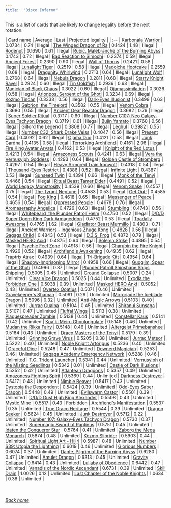 ```yaml
---
title:  "Disco Inferno"
---
```


This is a list of cards that are likely to change legality before the next rotation.

| Card name | Average | Last | Projected legality |
| :-- |
[Karbonala Warrior](https://db.ygoprodeck.com/card/?search=Karbonala%20Warrior) | 0.0734 | 0.74 | Illegal |
[The Winged Dragon of Ra](https://db.ygoprodeck.com/card/?search=The%20Winged%20Dragon%20of%20Ra) | 0.1424 | 1.48 | Illegal |
[Rodenut](https://db.ygoprodeck.com/card/?search=Rodenut) | 0.1690 | 0.61 | Illegal |
[Rubic, Malebranche of the Burning Abyss](https://db.ygoprodeck.com/card/?search=Rubic,%20Malebranche%20of%20the%20Burning%20Abyss) | 0.1743 | 0.72 | Illegal |
[Bad Reaction to Simochi](https://db.ygoprodeck.com/card/?search=Bad%20Reaction%20to%20Simochi) | 0.2374 | 0.59 | Illegal |
[Ancient Forest](https://db.ygoprodeck.com/card/?search=Ancient%20Forest) | 0.2390 | 0.90 | Illegal |
[Wall of Thorns](https://db.ygoprodeck.com/card/?search=Wall%20of%20Thorns) | 0.2421 | 0.58 | Illegal |
[Lunalight Tiger](https://db.ygoprodeck.com/card/?search=Lunalight%20Tiger) | 0.2519 | 0.58 | Illegal |
[Madolche Hootcake](https://db.ygoprodeck.com/card/?search=Madolche%20Hootcake) | 0.2559 | 0.68 | Illegal |
[Dragunity Whirlwind](https://db.ygoprodeck.com/card/?search=Dragunity%20Whirlwind) | 0.2713 | 0.64 | Illegal |
[Lunalight Wolf](https://db.ygoprodeck.com/card/?search=Lunalight%20Wolf) | 0.2768 | 0.64 | Illegal |
[Nebula Dragon](https://db.ygoprodeck.com/card/?search=Nebula%20Dragon) | 0.2811 | 0.68 | Illegal |
[Starry Knight Rayel](https://db.ygoprodeck.com/card/?search=Starry%20Knight%20Rayel) | 0.2924 | 0.60 | Illegal |
[Tin Goldfish](https://db.ygoprodeck.com/card/?search=Tin%20Goldfish) | 0.2936 | 0.63 | Illegal |
[Magician of Black Chaos](https://db.ygoprodeck.com/card/?search=Magician%20of%20Black%20Chaos) | 0.3022 | 0.60 | Illegal |
[Ojamassimilation](https://db.ygoprodeck.com/card/?search=Ojamassimilation) | 0.3026 | 0.58 | Illegal |
[Arionpos, Serpent of the Ghoti](https://db.ygoprodeck.com/card/?search=Arionpos,%20Serpent%20of%20the%20Ghoti) | 0.3234 | 0.69 | Illegal |
[Kozmo Tincan](https://db.ygoprodeck.com/card/?search=Kozmo%20Tincan) | 0.3338 | 0.56 | Illegal |
[Dark-Eyes Illusionist](https://db.ygoprodeck.com/card/?search=Dark-Eyes%20Illusionist) | 0.3499 | 0.63 | Illegal |
[Gabrion, the Timelord](https://db.ygoprodeck.com/card/?search=Gabrion,%20the%20Timelord) | 0.3582 | 0.55 | Illegal |
[Venom Cobra](https://db.ygoprodeck.com/card/?search=Venom%20Cobra) | 0.3680 | 0.55 | Illegal |
[Ancient Gear Reactor Dragon](https://db.ygoprodeck.com/card/?search=Ancient%20Gear%20Reactor%20Dragon) | 0.3682 | 0.76 | Illegal |
[Super Soldier Ritual](https://db.ygoprodeck.com/card/?search=Super%20Soldier%20Ritual) | 0.3717 | 0.60 | Illegal |
[Number C107: Neo Galaxy-Eyes Tachyon Dragon](https://db.ygoprodeck.com/card/?search=Number%20C107:%20Neo%20Galaxy-Eyes%20Tachyon%20Dragon) | 0.3719 | 0.61 | Illegal |
[Bujin Yamato](https://db.ygoprodeck.com/card/?search=Bujin%20Yamato) | 0.3760 | 0.56 | Illegal |
[Gilford the Legend](https://db.ygoprodeck.com/card/?search=Gilford%20the%20Legend) | 0.3808 | 0.77 | Illegal |
[Leghul](https://db.ygoprodeck.com/card/?search=Leghul) | 0.3982 | 0.55 | Illegal |
[Number C32: Shark Drake Veiss](https://db.ygoprodeck.com/card/?search=Number%20C32:%20Shark%20Drake%20Veiss) | 0.4047 | 0.56 | Illegal |
[Present Card](https://db.ygoprodeck.com/card/?search=Present%20Card) | 0.4092 | 0.62 | Illegal |
[Ojama Duo](https://db.ygoprodeck.com/card/?search=Ojama%20Duo) | 0.4121 | 0.58 | Illegal |
[Junk Gardna](https://db.ygoprodeck.com/card/?search=Junk%20Gardna) | 0.4135 | 0.58 | Illegal |
[Terrorking Archfiend](https://db.ygoprodeck.com/card/?search=Terrorking%20Archfiend) | 0.4161 | 2.06 | Illegal |
[Fire King Avatar Arvata](https://db.ygoprodeck.com/card/?search=Fire%20King%20Avatar%20Arvata) | 0.4162 | 0.53 | Illegal |
[Knight of the Red Lotus](https://db.ygoprodeck.com/card/?search=Knight%20of%20the%20Red%20Lotus) | 0.4213 | 0.54 | Illegal |
[Amazoness Scouts](https://db.ygoprodeck.com/card/?search=Amazoness%20Scouts) | 0.4241 | 0.63 | Illegal |
[Vera the Vernusylph Goddess](https://db.ygoprodeck.com/card/?search=Vera%20the%20Vernusylph%20Goddess) | 0.4293 | 0.64 | Illegal |
[Golden Castle of Stromberg](https://db.ygoprodeck.com/card/?search=Golden%20Castle%20of%20Stromberg) | 0.4297 | 0.54 | Illegal |
[Heavy Armored Train Ironwolf](https://db.ygoprodeck.com/card/?search=Heavy%20Armored%20Train%20Ironwolf) | 0.4318 | 0.54 | Illegal |
[Thousand-Eyes Restrict](https://db.ygoprodeck.com/card/?search=Thousand-Eyes%20Restrict) | 0.4386 | 0.52 | Illegal |
[Infinite Light](https://db.ygoprodeck.com/card/?search=Infinite%20Light) | 0.4387 | 0.53 | Illegal |
[Sunseed Twin](https://db.ygoprodeck.com/card/?search=Sunseed%20Twin) | 0.4394 | 0.66 | Illegal |
[Monk of the Tenyi](https://db.ygoprodeck.com/card/?search=Monk%20of%20the%20Tenyi) | 0.4466 | 0.54 | Illegal |
[Ritual Beast Tamer Elder](https://db.ygoprodeck.com/card/?search=Ritual%20Beast%20Tamer%20Elder) | 0.4491 | 0.52 | Illegal |
[World Legacy Monstrosity](https://db.ygoprodeck.com/card/?search=World%20Legacy%20Monstrosity) | 0.4539 | 0.60 | Illegal |
[Venom Snake](https://db.ygoprodeck.com/card/?search=Venom%20Snake) | 0.4557 | 0.75 | Illegal |
[The Tyrant Neptune](https://db.ygoprodeck.com/card/?search=The%20Tyrant%20Neptune) | 0.4583 | 0.53 | Illegal |
[Get Out!](https://db.ygoprodeck.com/card/?search=Get%20Out!) | 0.4585 | 0.54 | Illegal |
[Fog King](https://db.ygoprodeck.com/card/?search=Fog%20King) | 0.4618 | 0.65 | Illegal |
[Messenger of Peace](https://db.ygoprodeck.com/card/?search=Messenger%20of%20Peace) | 0.4656 | 0.54 | Illegal |
[Oppressed People](https://db.ygoprodeck.com/card/?search=Oppressed%20People) | 0.4678 | 0.76 | Illegal |
[Aromaseraphy Angelica](https://db.ygoprodeck.com/card/?search=Aromaseraphy%20Angelica) | 0.4726 | 0.63 | Illegal |
[Stumbling](https://db.ygoprodeck.com/card/?search=Stumbling) | 0.4743 | 0.56 | Illegal |
[Whitebeard, the Plunder Patroll Helm](https://db.ygoprodeck.com/card/?search=Whitebeard,%20the%20Plunder%20Patroll%20Helm) | 0.4750 | 0.52 | Illegal |
[D/D/D Super Doom King Dark Armageddon](https://db.ygoprodeck.com/card/?search=D/D/D%20Super%20Doom%20King%20Dark%20Armageddon) | 0.4752 | 0.53 | Illegal |
[Toadally Awesome](https://db.ygoprodeck.com/card/?search=Toadally%20Awesome) | 0.4765 | 1.62 | Illegal |
[Gladiator Beast Murmillo](https://db.ygoprodeck.com/card/?search=Gladiator%20Beast%20Murmillo) | 0.4803 | 0.71 | Illegal |
[Ancient Warriors - Ingenious Zhuge Kong](https://db.ygoprodeck.com/card/?search=Ancient%20Warriors%20-%20Ingenious%20Zhuge%20Kong) | 0.4828 | 0.56 | Illegal |
[Gagaga Child](https://db.ygoprodeck.com/card/?search=Gagaga%20Child) | 0.4843 | 0.53 | Illegal |
[D.3.S. Frog](https://db.ygoprodeck.com/card/?search=D.3.S.%20Frog) | 0.4872 | 0.79 | Illegal |
[Masked HERO Acid](https://db.ygoprodeck.com/card/?search=Masked%20HERO%20Acid) | 0.4875 | 0.64 | Illegal |
[Solemn Strike](https://db.ygoprodeck.com/card/?search=Solemn%20Strike) | 0.4895 | 0.54 | Illegal |
[Psychic Feel Zone](https://db.ygoprodeck.com/card/?search=Psychic%20Feel%20Zone) | 0.4918 | 0.56 | Illegal |
[Charubin the Fire Knight](https://db.ygoprodeck.com/card/?search=Charubin%20the%20Fire%20Knight) | 0.4926 | 0.52 | Illegal |
[Archfiend's Awakening](https://db.ygoprodeck.com/card/?search=Archfiend's%20Awakening) | 0.4935 | 0.62 | Illegal |
[Traptrix Atrax](https://db.ygoprodeck.com/card/?search=Traptrix%20Atrax) | 0.4939 | 0.64 | Illegal |
[Tri-Brigade Kitt](https://db.ygoprodeck.com/card/?search=Tri-Brigade%20Kitt) | 0.4954 | 0.64 | Illegal |
[Shadow-Imprisoning Mirror](https://db.ygoprodeck.com/card/?search=Shadow-Imprisoning%20Mirror) | 0.4958 | 0.66 | Illegal |
[Guoglim, Spear of the Ghoti](https://db.ygoprodeck.com/card/?search=Guoglim,%20Spear%20of%20the%20Ghoti) | 0.4996 | 0.87 | Illegal |
[Plunder Patroll Shipshape Ships Shipping](https://db.ygoprodeck.com/card/?search=Plunder%20Patroll%20Shipshape%20Ships%20Shipping) | 0.5005 | 0.45 | Unlimited |
[Ground Collapse](https://db.ygoprodeck.com/card/?search=Ground%20Collapse) | 0.5007 | 0.24 | Unlimited |
[Clear Vice Dragon](https://db.ygoprodeck.com/card/?search=Clear%20Vice%20Dragon) | 0.5025 | 0.44 | Unlimited |
[Exodia the Forbidden One](https://db.ygoprodeck.com/card/?search=Exodia%20the%20Forbidden%20One) | 0.5038 | 0.39 | Unlimited |
[Masked HERO Anki](https://db.ygoprodeck.com/card/?search=Masked%20HERO%20Anki) | 0.5052 | 0.43 | Unlimited |
[Overtex Qoatlus](https://db.ygoprodeck.com/card/?search=Overtex%20Qoatlus) | 0.5071 | 0.46 | Unlimited |
[Gravekeeper's Shaman](https://db.ygoprodeck.com/card/?search=Gravekeeper's%20Shaman) | 0.5091 | 0.29 | Unlimited |
[Mirrorjade the Iceblade Dragon](https://db.ygoprodeck.com/card/?search=Mirrorjade%20the%20Iceblade%20Dragon) | 0.5096 | 0.32 | Unlimited |
[Anti-Magic Arrows](https://db.ygoprodeck.com/card/?search=Anti-Magic%20Arrows) | 0.5103 | 0.40 | Unlimited |
[Jurrac Guaiba](https://db.ygoprodeck.com/card/?search=Jurrac%20Guaiba) | 0.5104 | 0.45 | Unlimited |
[Shiranui Sunsaga](https://db.ygoprodeck.com/card/?search=Shiranui%20Sunsaga) | 0.5107 | 0.47 | Unlimited |
[Fluffal Wings](https://db.ygoprodeck.com/card/?search=Fluffal%20Wings) | 0.5113 | 0.38 | Unlimited |
[Plaguespreader Zombie](https://db.ygoprodeck.com/card/?search=Plaguespreader%20Zombie) | 0.5138 | 0.44 | Unlimited |
[Constellar Kaus](https://db.ygoprodeck.com/card/?search=Constellar%20Kaus) | 0.5141 | 0.42 | Unlimited |
[Koa'ki Meiru Ghoulungulate](https://db.ygoprodeck.com/card/?search=Koa'ki%20Meiru%20Ghoulungulate) | 0.5148 | 0.46 | Unlimited |
[Mudan the Rikka Fairy](https://db.ygoprodeck.com/card/?search=Mudan%20the%20Rikka%20Fairy) | 0.5148 | 0.46 | Unlimited |
[Altergeist Primebanshee](https://db.ygoprodeck.com/card/?search=Altergeist%20Primebanshee) | 0.5164 | 0.43 | Unlimited |
[Draco Masters of the Tenyi](https://db.ygoprodeck.com/card/?search=Draco%20Masters%20of%20the%20Tenyi) | 0.5179 | 0.39 | Unlimited |
[Grinning Grave Virus](https://db.ygoprodeck.com/card/?search=Grinning%20Grave%20Virus) | 0.5205 | 0.38 | Unlimited |
[Jurrac Meteor](https://db.ygoprodeck.com/card/?search=Jurrac%20Meteor) | 0.5222 | 0.40 | Unlimited |
[Noble Knight Artorigus](https://db.ygoprodeck.com/card/?search=Noble%20Knight%20Artorigus) | 0.5236 | 0.40 | Unlimited |
[Graceful Dice](https://db.ygoprodeck.com/card/?search=Graceful%20Dice) | 0.5248 | 0.47 | Unlimited |
[Downerd Magician](https://db.ygoprodeck.com/card/?search=Downerd%20Magician) | 0.5253 | 0.46 | Unlimited |
[Gagaga Academy Emergency Network](https://db.ygoprodeck.com/card/?search=Gagaga%20Academy%20Emergency%20Network) | 0.5288 | 0.46 | Unlimited |
[T.G. Trident Launcher](https://db.ygoprodeck.com/card/?search=T.G.%20Trident%20Launcher) | 0.5341 | 0.44 | Unlimited |
[Vernusylph of the Misting Seedlings](https://db.ygoprodeck.com/card/?search=Vernusylph%20of%20the%20Misting%20Seedlings) | 0.5342 | 0.01 | Unlimited |
[Castle of Dark Illusions](https://db.ygoprodeck.com/card/?search=Castle%20of%20Dark%20Illusions) | 0.5352 | 0.42 | Unlimited |
[Atlantean Dragoons](https://db.ygoprodeck.com/card/?search=Atlantean%20Dragoons) | 0.5357 | 0.49 | Unlimited |
[Amazoness Fighting Spirit](https://db.ygoprodeck.com/card/?search=Amazoness%20Fighting%20Spirit) | 0.5369 | 0.44 | Unlimited |
[Darkness Destroyer](https://db.ygoprodeck.com/card/?search=Darkness%20Destroyer) | 0.5417 | 0.43 | Unlimited |
[Nimble Beaver](https://db.ygoprodeck.com/card/?search=Nimble%20Beaver) | 0.5417 | 0.43 | Unlimited |
[Dystopia the Despondent](https://db.ygoprodeck.com/card/?search=Dystopia%20the%20Despondent) | 0.5424 | 0.39 | Unlimited |
[Odd-Eyes Saber Dragon](https://db.ygoprodeck.com/card/?search=Odd-Eyes%20Saber%20Dragon) | 0.5448 | 0.49 | Unlimited |
[Evilswarm Castor](https://db.ygoprodeck.com/card/?search=Evilswarm%20Castor) | 0.5501 | 0.39 | Unlimited |
[D/D/D Gust High King Alexander](https://db.ygoprodeck.com/card/?search=D/D/D%20Gust%20High%20King%20Alexander) | 0.5508 | 0.43 | Unlimited |
[Mystic Mine](https://db.ygoprodeck.com/card/?search=Mystic%20Mine) | 0.5517 | 0.43 | Forbidden |
[Archfiend's Manifestation](https://db.ygoprodeck.com/card/?search=Archfiend's%20Manifestation) | 0.5537 | 0.35 | Unlimited |
[True Draco Heritage](https://db.ygoprodeck.com/card/?search=True%20Draco%20Heritage) | 0.5544 | 0.39 | Unlimited |
[Dragon Seeker](https://db.ygoprodeck.com/card/?search=Dragon%20Seeker) | 0.5624 | 0.45 | Unlimited |
[Junk Destroyer](https://db.ygoprodeck.com/card/?search=Junk%20Destroyer) | 0.5712 | 0.22 | Unlimited |
[Number 107: Galaxy-Eyes Tachyon Dragon](https://db.ygoprodeck.com/card/?search=Number%20107:%20Galaxy-Eyes%20Tachyon%20Dragon) | 0.5730 | 0.37 | Unlimited |
[Supermagic Sword of Raptinus](https://db.ygoprodeck.com/card/?search=Supermagic%20Sword%20of%20Raptinus) | 0.5751 | 0.45 | Unlimited |
[Idaten the Conqueror Star](https://db.ygoprodeck.com/card/?search=Idaten%20the%20Conqueror%20Star) | 0.5764 | 0.41 | Unlimited |
[Zaborg the Mega Monarch](https://db.ygoprodeck.com/card/?search=Zaborg%20the%20Mega%20Monarch) | 0.5874 | 0.48 | Unlimited |
[Kozmo Sliprider](https://db.ygoprodeck.com/card/?search=Kozmo%20Sliprider) | 0.5903 | 0.44 | Unlimited |
[Spiritual Light Art - Hijiri](https://db.ygoprodeck.com/card/?search=Spiritual%20Light%20Art%20-%20Hijiri) | 0.5987 | 0.48 | Unlimited |
[Number S39: Utopia the Lightning](https://db.ygoprodeck.com/card/?search=Number%20S39:%20Utopia%20the%20Lightning) | 0.6019 | 0.46 | Unlimited |
[Glorious Numbers](https://db.ygoprodeck.com/card/?search=Glorious%20Numbers) | 0.6074 | 0.37 | Unlimited |
[Dante, Pilgrim of the Burning Abyss](https://db.ygoprodeck.com/card/?search=Dante,%20Pilgrim%20of%20the%20Burning%20Abyss) | 0.6280 | 0.47 | Unlimited |
[Amulet Dragon](https://db.ygoprodeck.com/card/?search=Amulet%20Dragon) | 0.6313 | 0.45 | Unlimited |
[Gravity Collapse](https://db.ygoprodeck.com/card/?search=Gravity%20Collapse) | 0.6414 | 0.43 | Unlimited |
[Lullaby of Obedience](https://db.ygoprodeck.com/card/?search=Lullaby%20of%20Obedience) | 0.6442 | 0.47 | Unlimited |
[Vanadis of the Nordic Ascendant](https://db.ygoprodeck.com/card/?search=Vanadis%20of%20the%20Nordic%20Ascendant) | 0.6731 | 0.39 | Unlimited |
[Skill Drain](https://db.ygoprodeck.com/card/?search=Skill%20Drain) | 1.0026 | 0.12 | Unlimited |
[Last Chapter of the Noble Knights](https://db.ygoprodeck.com/card/?search=Last%20Chapter%20of%20the%20Noble%20Knights) | 1.0634 | 0.38 | Unlimited |

<br>

###### [Back home](index)